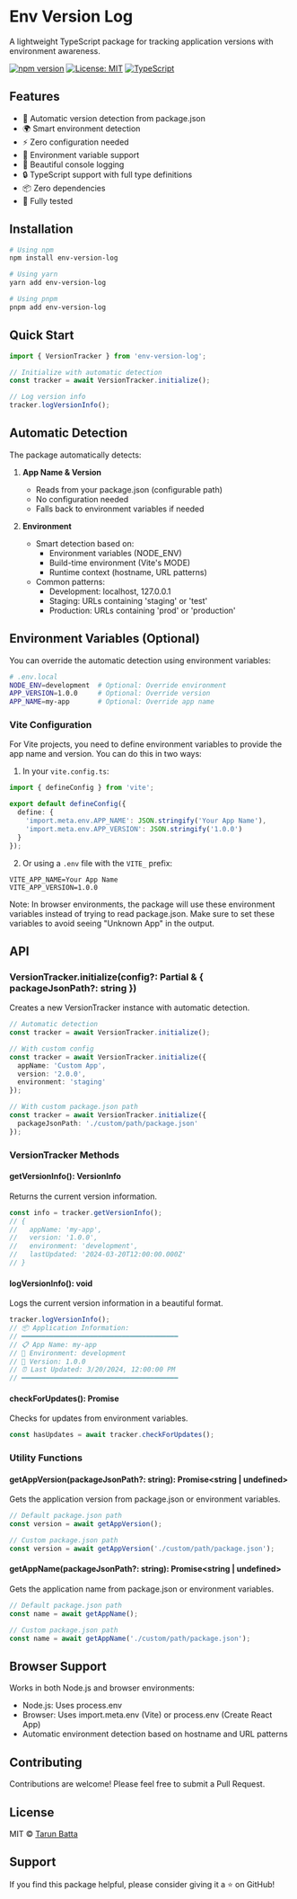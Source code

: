 # Env Version Log

A lightweight TypeScript package for tracking application versions with environment awareness.

[![npm version](https://img.shields.io/npm/v/env-version-log.svg?color=blue)](https://www.npmjs.com/package/env-version-log)
[![License: MIT](https://img.shields.io/badge/License-MIT-yellow.svg)](https://opensource.org/licenses/MIT)
[![TypeScript](https://img.shields.io/badge/TypeScript-Ready-blue.svg)](https://www.typescriptlang.org/)

## Features

- 🚀 Automatic version detection from package.json
- 🌍 Smart environment detection
- ⚡ Zero configuration needed
- 🔄 Environment variable support
- 📝 Beautiful console logging
- 🔒 TypeScript support with full type definitions
- 📦 Zero dependencies
- 🧪 Fully tested

## Installation

```bash
# Using npm
npm install env-version-log

# Using yarn
yarn add env-version-log

# Using pnpm
pnpm add env-version-log
```

## Quick Start

```typescript
import { VersionTracker } from 'env-version-log';

// Initialize with automatic detection
const tracker = await VersionTracker.initialize();

// Log version info
tracker.logVersionInfo();
```

## Automatic Detection

The package automatically detects:

1. **App Name & Version**
   - Reads from your package.json (configurable path)
   - No configuration needed
   - Falls back to environment variables if needed

2. **Environment**
   - Smart detection based on:
     - Environment variables (NODE_ENV)
     - Build-time environment (Vite's MODE)
     - Runtime context (hostname, URL patterns)
   - Common patterns:
     - Development: localhost, 127.0.0.1
     - Staging: URLs containing 'staging' or 'test'
     - Production: URLs containing 'prod' or 'production'

## Environment Variables (Optional)

You can override the automatic detection using environment variables:

```bash
# .env.local
NODE_ENV=development  # Optional: Override environment
APP_VERSION=1.0.0     # Optional: Override version
APP_NAME=my-app       # Optional: Override app name
```

### Vite Configuration

For Vite projects, you need to define environment variables to provide the app name and version. You can do this in two ways:

1. In your `vite.config.ts`:
```typescript
import { defineConfig } from 'vite';

export default defineConfig({
  define: {
    'import.meta.env.APP_NAME': JSON.stringify('Your App Name'),
    'import.meta.env.APP_VERSION': JSON.stringify('1.0.0')
  }
});
```

2. Or using a `.env` file with the `VITE_` prefix:
```env
VITE_APP_NAME=Your App Name
VITE_APP_VERSION=1.0.0
```

Note: In browser environments, the package will use these environment variables instead of trying to read package.json. Make sure to set these variables to avoid seeing "Unknown App" in the output.

## API

### VersionTracker.initialize(config?: Partial<VersionInfo> & { packageJsonPath?: string })

Creates a new VersionTracker instance with automatic detection.

```typescript
// Automatic detection
const tracker = await VersionTracker.initialize();

// With custom config
const tracker = await VersionTracker.initialize({
  appName: 'Custom App',
  version: '2.0.0',
  environment: 'staging'
});

// With custom package.json path
const tracker = await VersionTracker.initialize({
  packageJsonPath: './custom/path/package.json'
});
```

### VersionTracker Methods

#### getVersionInfo(): VersionInfo
Returns the current version information.

```typescript
const info = tracker.getVersionInfo();
// {
//   appName: 'my-app',
//   version: '1.0.0',
//   environment: 'development',
//   lastUpdated: '2024-03-20T12:00:00.000Z'
// }
```

#### logVersionInfo(): void
Logs the current version information in a beautiful format.

```typescript
tracker.logVersionInfo();
// 📦 Application Information:
// ━━━━━━━━━━━━━━━━━━━━━━━━━━━━━━━━━━━━━━━
// 📋 App Name: my-app
// 🔧 Environment: development
// 🔢 Version: 1.0.0
// ⏰ Last Updated: 3/20/2024, 12:00:00 PM
// ━━━━━━━━━━━━━━━━━━━━━━━━━━━━━━━━━━━━━━━
```

#### checkForUpdates(): Promise<boolean>
Checks for updates from environment variables.

```typescript
const hasUpdates = await tracker.checkForUpdates();
```

### Utility Functions

#### getAppVersion(packageJsonPath?: string): Promise<string | undefined>
Gets the application version from package.json or environment variables.

```typescript
// Default package.json path
const version = await getAppVersion();

// Custom package.json path
const version = await getAppVersion('./custom/path/package.json');
```

#### getAppName(packageJsonPath?: string): Promise<string | undefined>
Gets the application name from package.json or environment variables.

```typescript
// Default package.json path
const name = await getAppName();

// Custom package.json path
const name = await getAppName('./custom/path/package.json');
```

## Browser Support

Works in both Node.js and browser environments:

- Node.js: Uses process.env
- Browser: Uses import.meta.env (Vite) or process.env (Create React App)
- Automatic environment detection based on hostname and URL patterns

## Contributing

Contributions are welcome! Please feel free to submit a Pull Request.

## License

MIT © [Tarun Batta](https://www.linkedin.com/in/tarunbatta/)

## Support

If you find this package helpful, please consider giving it a ⭐️ on GitHub!